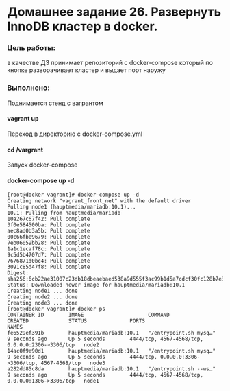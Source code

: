 # Домашнее задание 26. Развернуть InnoDB кластер в dockеr.

### Цель работы: 
в качестве ДЗ принимает репозиторий с docker-compose
который по кнопке разворачивает кластер и выдает порт наружу

### Выполнено: 
Поднимается стенд с вагрантом
#### vagrant up 
Переход в директорию с docker-compose.yml 
#### cd /vargrant 
Запуск docker-compose 
#### docker-compose up -d 
```
[root@docker vagrant]# docker-compose up -d 
Creating network "vagrant_front_net" with the default driver
Pulling node1 (hauptmedia/mariadb:10.1)...
10.1: Pulling from hauptmedia/mariadb
10a267c67f42: Pull complete
3f0e584500ba: Pull complete
aec8ad0b3a5b: Pull complete
00c66fbe9679: Pull complete
7eb06059bb28: Pull complete
1a1c1ecaf78c: Pull complete
9c5d5b4707d7: Pull complete
7676871d0bc4: Pull complete
3091c85d47f8: Pull complete
Digest: sha256:6cb22ae31007c23db18dbeaebaed538a9d555f3ac99b1d5a7cdcf30fc128b7e3
Status: Downloaded newer image for hauptmedia/mariadb:10.1
Creating node1 ... done
Creating node2 ... done
Creating node3 ... done
[root@docker vagrant]# docker ps 
CONTAINER ID        IMAGE                     COMMAND                  CREATED             STATUS              PORTS                                             NAMES
fe6529ef391b        hauptmedia/mariadb:10.1   "/entrypoint.sh mysq…"   9 seconds ago       Up 5 seconds        4444/tcp, 4567-4568/tcp, 0.0.0.0:2306->3306/tcp   node2
14ac0f9e90d1        hauptmedia/mariadb:10.1   "/entrypoint.sh mysq…"   9 seconds ago       Up 5 seconds        4444/tcp, 0.0.0.0:3306->3306/tcp, 4567-4568/tcp   node3
a282dd85c8da        hauptmedia/mariadb:10.1   "/entrypoint.sh --ws…"   9 seconds ago       Up 5 seconds        4444/tcp, 4567-4568/tcp, 0.0.0.0:1306->3306/tcp   node1
```
